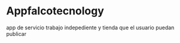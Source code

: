 # Appfalcotecnology
 app de  servicio trabajo indepediente  y tienda que el usuario puedan publicar
